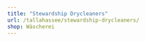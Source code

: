```yaml
---
title: "Stewardship Drycleaners"
url: /tallahassee/stewardship-drycleaners/
shop: Wäscherei
---
```

